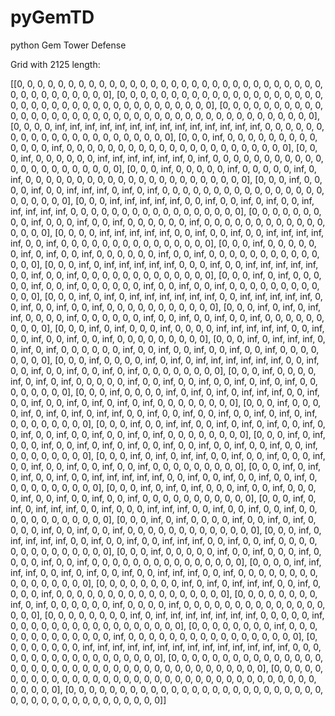 # pyGemTD
python Gem Tower Defense

Grid with 2125 length:

[[0, 0, 0, 0, 0, 0, 0, 0, 0, 0, 0, 0, 0, 0, 0, 0, 0, 0, 0, 0, 0, 0, 0, 0, 0, 0, 0, 0, 0, 0, 0, 0, 0, 0, 0, 0, 0, 0, 0, 0], [0, 0, 0, 0, 0, 0, 0, 0, 0, 0, 0, 0, 0, 0, 0, 0, 0, 0, 0, 0, 0, 0, 0, 0, 0, 0, 0, 0, 0, 0, 0, 0, 0, 0, 0, 0, 0, 0, 0, 0], [0, 0, 0, 0, 0, 0, 0, 0, 0, 0, 0, 0, 0, 0, 0, 0, 0, 0, 0, 0, 0, 0, 0, 0, 0, 0, 0, 0, 0, 0, 0, 0, 0, 0, 0, 0, 0, 0, 0, 0], [0, 0, 0, 0, inf, inf, inf, inf, inf, inf, inf, inf, inf, inf, inf, inf, inf, inf, 0, 0, 0, 0, 0, 0, 0, 0, 0, 0, 0, 0, 0, 0, 0, 0, 0, 0, 0, 0, 0, 0], [0, 0, 0, inf, 0, 0, 0, 0, 0, 0, 0, 0, 0, 0, 0, 0, 0, inf, 0, 0, 0, 0, 0, 0, 0, 0, 0, 0, 0, 0, 0, 0, 0, 0, 0, 0, 0, 0, 0, 0], [0, 0, 0, inf, 0, 0, 0, 0, 0, 0, inf, inf, inf, inf, inf, inf, 0, inf, 0, 0, 0, 0, 0, 0, 0, 0, 0, 0, 0, 0, 0, 0, 0, 0, 0, 0, 0, 0, 0, 0], [0, 0, 0, inf, 0, 0, 0, 0, 0, inf, 0, 0, 0, 0, 0, inf, 0, inf, 0, 0, 0, 0, 0, 0, 0, 0, 0, 0, 0, 0, 0, 0, 0, 0, 0, 0, 0, 0, 0, 0], [0, 0, 0, inf, 0, 0, 0, 0, inf, 0, 0, inf, inf, inf, 0, inf, 0, inf, 0, 0, 0, 0, 0, 0, 0, 0, 0, 0, 0, 0, 0, 0, 0, 0, 0, 0, 0, 0, 0, 0], [0, 0, 0, inf, inf, inf, inf, inf, 0, 0, inf, 0, 0, inf, 0, inf, 0, 0, inf, inf, inf, inf, inf, 0, 0, 0, 0, 0, 0, 0, 0, 0, 0, 0, 0, 0, 0, 0, 0, 0], [0, 0, 0, 0, 0, 0, 0, 0, 0, inf, 0, 0, 0, inf, 0, 0, inf, 0, 0, 0, 0, 0, 0, inf, 0, 0, 0, 0, 0, 0, 0, 0, 0, 0, 0, 0, 0, 0, 0, 0], [0, 0, 0, 0, inf, inf, inf, inf, inf, 0, 0, inf, 0, 0, inf, 0, 0, inf, inf, inf, inf, inf, 0, 0, inf, 0, 0, 0, 0, 0, 0, 0, 0, 0, 0, 0, 0, 0, 0, 0], [0, 0, 0, inf, 0, 0, 0, 0, 0, 0, inf, 0, inf, 0, 0, inf, 0, 0, 0, 0, 0, 0, inf, 0, 0, inf, 0, 0, 0, 0, 0, 0, 0, 0, 0, 0, 0, 0, 0, 0], [0, 0, 0, inf, 0, inf, inf, inf, inf, inf, 0, 0, 0, inf, 0, 0, inf, inf, inf, inf, inf, 0, 0, inf, 0, 0, inf, 0, 0, 0, 0, 0, 0, 0, 0, 0, 0, 0, 0, 0], [0, 0, 0, inf, 0, inf, 0, 0, 0, 0, 0, inf, 0, 0, inf, 0, 0, 0, 0, 0, 0, inf, 0, 0, inf, 0, 0, inf, 0, 0, 0, 0, 0, 0, 0, 0, 0, 0, 0, 0], [0, 0, 0, inf, 0, inf, 0, inf, inf, inf, inf, inf, inf, 0, 0, inf, inf, inf, inf, inf, 0, 0, inf, 0, 0, inf, 0, 0, inf, 0, 0, 0, 0, 0, 0, 0, 0, 0, 0, 0], [0, 0, 0, inf, 0, inf, 0, inf, inf, 0, 0, 0, 0, inf, 0, 0, 0, 0, 0, 0, inf, 0, 0, inf, 0, 0, inf, 0, 0, inf, 0, 0, 0, 0, 0, 0, 0, 0, 0, 0], [0, 0, 0, inf, 0, inf, 0, 0, 0, inf, 0, 0, 0, 0, inf, inf, inf, inf, inf, 0, 0, inf, 0, 0, inf, 0, 0, inf, 0, 0, inf, 0, 0, 0, 0, 0, 0, 0, 0, 0], [0, 0, 0, inf, 0, inf, inf, inf, 0, 0, inf, 0, inf, 0, 0, 0, 0, 0, 0, inf, 0, 0, inf, 0, 0, inf, 0, 0, inf, 0, 0, inf, 0, 0, 0, 0, 0, 0, 0, 0], [0, 0, 0, inf, 0, 0, 0, 0, inf, 0, inf, 0, inf, inf, inf, inf, inf, inf, 0, 0, inf, 0, 0, inf, 0, 0, inf, 0, 0, inf, 0, inf, 0, 0, 0, 0, 0, 0, 0, 0], [0, 0, 0, inf, 0, 0, 0, 0, inf, 0, inf, 0, inf, 0, 0, 0, 0, 0, inf, 0, 0, inf, 0, 0, inf, 0, 0, inf, 0, inf, 0, inf, 0, 0, 0, 0, 0, 0, 0, 0], [0, 0, 0, inf, 0, 0, 0, 0, inf, 0, inf, 0, inf, 0, inf, inf, inf, 0, 0, inf, 0, 0, inf, 0, 0, inf, 0, inf, 0, inf, 0, inf, 0, 0, 0, 0, 0, 0, 0, 0], [0, 0, 0, inf, 0, 0, 0, 0, inf, 0, inf, 0, inf, 0, inf, inf, 0, 0, inf, 0, 0, inf, 0, 0, inf, 0, 0, inf, 0, inf, 0, inf, 0, 0, 0, 0, 0, 0, 0, 0], [0, 0, 0, inf, 0, 0, inf, inf, 0, 0, inf, 0, inf, 0, inf, 0, 0, inf, 0, 0, inf, 0, 0, inf, 0, 0, inf, 0, 0, inf, 0, inf, 0, 0, 0, 0, 0, 0, 0, 0], [0, 0, 0, inf, 0, inf, 0, 0, 0, inf, 0, 0, inf, 0, inf, 0, inf, 0, 0, inf, 0, 0, inf, 0, 0, inf, 0, 0, inf, 0, 0, inf, 0, 0, 0, 0, 0, 0, 0, 0], [0, 0, 0, inf, 0, inf, 0, inf, inf, 0, 0, inf, 0, 0, inf, 0, 0, 0, inf, 0, 0, inf, 0, 0, inf, 0, 0, inf, 0, 0, inf, 0, 0, 0, 0, 0, 0, 0, 0, 0], [0, 0, 0, inf, 0, inf, 0, inf, 0, 0, inf, 0, 0, inf, inf, inf, inf, inf, 0, 0, inf, 0, 0, inf, 0, 0, inf, 0, 0, inf, 0, 0, 0, 0, 0, 0, 0, 0, 0, 0], [0, 0, 0, inf, 0, inf, 0, inf, 0, 0, 0, inf, 0, 0, inf, 0, 0, 0, 0, inf, 0, 0, inf, 0, 0, inf, 0, 0, inf, 0, 0, 0, 0, 0, 0, 0, 0, 0, 0, 0], [0, 0, 0, inf, 0, inf, 0, inf, inf, inf, 0, 0, inf, 0, 0, 0, inf, inf, inf, 0, 0, inf, 0, 0, inf, 0, 0, inf, 0, 0, 0, 0, 0, 0, 0, 0, 0, 0, 0, 0], [0, 0, 0, inf, 0, inf, 0, 0, 0, 0, inf, 0, 0, inf, 0, inf, 0, 0, 0, 0, inf, 0, 0, inf, 0, 0, inf, 0, 0, 0, 0, 0, 0, 0, 0, 0, 0, 0, 0, 0], [0, 0, 0, inf, 0, inf, inf, inf, inf, 0, 0, inf, 0, 0, inf, 0, 0, inf, inf, inf, 0, 0, inf, 0, 0, inf, 0, 0, 0, 0, 0, 0, 0, 0, 0, 0, 0, 0, 0, 0], [0, 0, 0, inf, 0, 0, 0, 0, 0, inf, 0, 0, inf, 0, 0, 0, inf, 0, 0, 0, 0, inf, 0, 0, inf, 0, 0, 0, 0, 0, 0, 0, 0, 0, 0, 0, 0, 0, 0, 0], [0, 0, 0, 0, inf, inf, inf, inf, 0, 0, inf, 0, inf, 0, 0, inf, 0, 0, inf, inf, inf, 0, 0, inf, 0, 0, 0, 0, 0, 0, 0, 0, 0, 0, 0, 0, 0, 0, 0, 0], [0, 0, 0, 0, 0, 0, 0, 0, inf, 0, inf, 0, inf, inf, inf, 0, 0, inf, 0, 0, 0, 0, inf, 0, 0, 0, 0, 0, 0, 0, 0, 0, 0, 0, 0, 0, 0, 0, 0, 0], [0, 0, 0, 0, 0, 0, 0, 0, inf, 0, inf, 0, 0, 0, 0, 0, 0, inf, 0, 0, 0, 0, inf, 0, 0, 0, 0, 0, 0, 0, 0, 0, 0, 0, 0, 0, 0, 0, 0, 0], [0, 0, 0, 0, 0, 0, 0, 0, inf, 0, inf, inf, inf, inf, inf, inf, inf, 0, 0, 0, 0, 0, inf, 0, 0, 0, 0, 0, 0, 0, 0, 0, 0, 0, 0, 0, 0, 0, 0, 0], [0, 0, 0, 0, 0, 0, 0, 0, inf, 0, 0, 0, 0, 0, 0, 0, 0, 0, 0, 0, 0, 0, inf, 0, 0, 0, 0, 0, 0, 0, 0, 0, 0, 0, 0, 0, 0, 0, 0, 0], [0, 0, 0, 0, 0, 0, 0, 0, inf, inf, inf, inf, inf, inf, inf, inf, inf, inf, inf, inf, inf, inf, 0, 0, 0, 0, 0, 0, 0, 0, 0, 0, 0, 0, 0, 0, 0, 0, 0, 0], [0, 0, 0, 0, 0, 0, 0, 0, 0, 0, 0, 0, 0, 0, 0, 0, 0, 0, 0, 0, 0, 0, 0, 0, 0, 0, 0, 0, 0, 0, 0, 0, 0, 0, 0, 0, 0, 0, 0, 0], [0, 0, 0, 0, 0, 0, 0, 0, 0, 0, 0, 0, 0, 0, 0, 0, 0, 0, 0, 0, 0, 0, 0, 0, 0, 0, 0, 0, 0, 0, 0, 0, 0, 0, 0, 0, 0, 0, 0, 0], [0, 0, 0, 0, 0, 0, 0, 0, 0, 0, 0, 0, 0, 0, 0, 0, 0, 0, 0, 0, 0, 0, 0, 0, 0, 0, 0, 0, 0, 0, 0, 0, 0, 0, 0, 0, 0, 0, 0, 0]]
